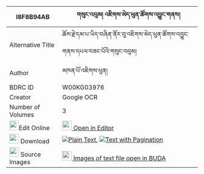 |I8F8B94AB|གསུང་འབུམ། འཇིགས་མེད་ཕུན་ཚོགས་འབྱུང་གནས། 
| --- | --- 
|Alternative Title |ཆོས་རྗེ་དམ་པ་ཡིད་བཞིན་ནོར་བུ་འཇིགས་མེད་ཕུན་ཚོགས་འབྱུང་གནས་དཔལ་བཟང་པོའི་གསུང་འབུམ།
|Author| མཁན་པོ་འཇིགས་ཕུན།
|BDRC ID | W00KG03976
|Creator | Google OCR
|Number of Volumes| 3
|<img width="25" src="https://img.icons8.com/color/25/000000/edit-property.png">Edit Online| [<img width="25" src="https://avatars.githubusercontent.com/u/45091458?s=200&v=4"> Open in Editor](http://editor.openpecha.org/I8F8B94AB)
|<img width="25" src="https://img.icons8.com/fluent/48/000000/download-2.png"/>  Download | [![](https://img.icons8.com/color/20/000000/txt.png)Plain Text](https://github.com/Openpecha/I8F8B94AB/releases/download/v2/sungbum_jikme_puntsok_jungne_plain_I8F8B94AB.zip), [![](https://img.icons8.com/color/20/000000/txt.png)Text with Pagination](https://github.com/Openpecha/I8F8B94AB/releases/download/v2/sungbum_jikme_puntsok_jungne_pages_I8F8B94AB.zip)
|<img width="25" src="https://img.icons8.com/plasticine/100/000000/pictures-folder.png"/>  Source Images | [<img width="25" src="https://library.bdrc.io/icons/BUDA-small.svg"> Images of text file open in BUDA](https://library.bdrc.io/show/bdr:W00KG03976)